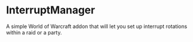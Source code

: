 # InterruptManager
A simple World of Warcraft addon that will let you set up interrupt rotations within a raid or a party.
